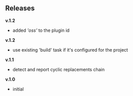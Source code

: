 ## Releases

**v.1.2**
* added *'oss'* to the plugin id

**v.1.2**
* use existing 'build' task if it's configured for the project

**v.1.1**  
* detect and report cyclic replacements chain

**v.1.0**
* initial